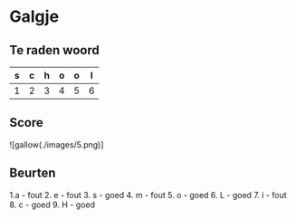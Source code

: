 # Galgje

## Te raden woord

|s|c|h|o|o|l|
|-|-|-|-|-|-|
|1|2|3|4|5|6|

## Score
![gallow(./images/5.png)]

## Beurten
1.a - fout
2. e - fout
3. s - goed
4. m - fout
5. o - goed
6. L - goed
7. i - fout
8. c - goed
9. H - goed
